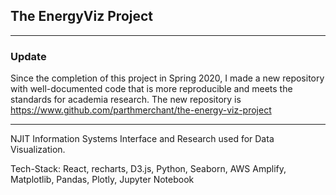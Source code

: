## The EnergyViz Project
-----------------------------
### Update 

Since the completion of this project in Spring 2020, I made a new repository with well-documented code that is more reproducible and meets the standards for academia research. The new repository is https://www.github.com/parthmerchant/the-energy-viz-project

-----------------------------

NJIT Information Systems Interface and Research used for Data Visualization.

Tech-Stack: React, recharts, D3.js, Python, Seaborn, AWS Amplify, Matplotlib, Pandas, Plotly, Jupyter Notebook

